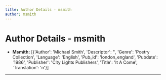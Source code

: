 ```yaml
---
title: Author Details - msmith
author: msmith
---
```


# Author Details - msmith

<ul>
    <li><strong>Msmith:</strong> [{'Author': 'Michael Smith', 'Descriptor': '', 'Genre': 'Poetry Collection', 'Language': 'English', 'Pub_id': 'london_england', 'Pubdate': '1986', 'Publisher': 'City Lights Publishers', 'Title': 'It A Come', 'Translation': 'n'}]</li>
</ul>
<hr>